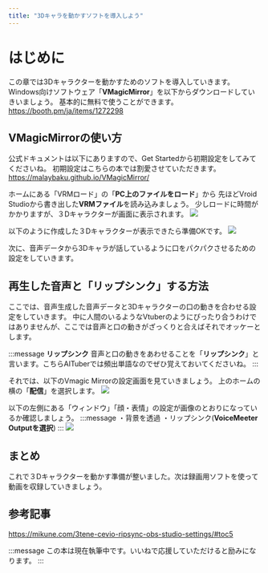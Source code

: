 ```yaml
---
title: "3Dキャラを動かすソフトを導入しよう"
---
```

# はじめに
この章では3Dキャラクターを動かすためのソフトを導入していきます。
Windows向けソフトウェア「**VMagicMirror**」を以下からダウンロードしていきいましょう。
基本的に無料で使うことができます。
https://booth.pm/ja/items/1272298

## VMagicMirrorの使い方
公式ドキュメントは以下にありますので、Get Startedから初期設定をしてみてくださいね。
初期設定はこちらの本では割愛させていただきます。
https://malaybaku.github.io/VMagicMirror/

ホームにある「VRMロード」の「**PC上のファイルをロード**」から
先ほどVroid Studioから書き出した**VRMファイル**を読み込みましょう。
少しロードに時間がかかりますが、３Dキャラクターが画面に表示されます。
![](https://storage.googleapis.com/zenn-user-upload/507a6588301e-20240217.png)

以下のように作成した３Dキャラクターが表示できたら準備OKです。
![](https://storage.googleapis.com/zenn-user-upload/815e0a0e6a55-20240217.png)

次に、音声データから3Dキャラが話しているように口をパクパクさせるための設定をしていきます。

## 再生した音声と「リップシンク」する方法
ここでは、音声生成した音声データと3Dキャラクターの口の動きを合わせる設定をしていきます。
中に人間のいるようなVtuberのようにぴったり合うわけではありませんが、ここでは音声と口の動きがざっくりと合えばそれでオッケーとします。

:::message
**リップシンク**
音声と口の動きをあわせることを「**リップシンク**」と言います。こちらAITuberでは頻出単語なのでぜひ覚えておいてくださいね。
:::

それでは、以下のVmagic Mirrorの設定画面を見ていきましょう。
上のホームの横の「**配信**」を選択します。
![](https://storage.googleapis.com/zenn-user-upload/507a6588301e-20240217.png)

以下の左側にある「ウィンドウ」「顔・表情」の設定が画像のとおりになっているか確認しましょう。
:::message
・背景を透過
・リップシンク(**VoiceMeeter Outputを選択**)
:::
![](https://storage.googleapis.com/zenn-user-upload/ccb843003957-20240217.png)

## まとめ
これで３Dキャラクターを動かす準備が整いました。次は録画用ソフトを使って動画を収録していきましょう。

## 参考記事
https://mikune.com/3tene-cevio-ripsync-obs-studio-settings/#toc5

:::message
この本は現在執筆中です。いいねで応援していただけると励みになります。
:::